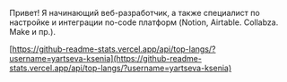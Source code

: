 Привет! Я начинающий веб-разработчик, а также специалист по настройке и интеграции no-code платформ (Notion, Airtable. Collabza. Make и пр.).

[https://github-readme-stats.vercel.app/api/top-langs/?username=yartseva-ksenia](https://github-readme-stats.vercel.app/api/top-langs/?username=yartseva-ksenia)
